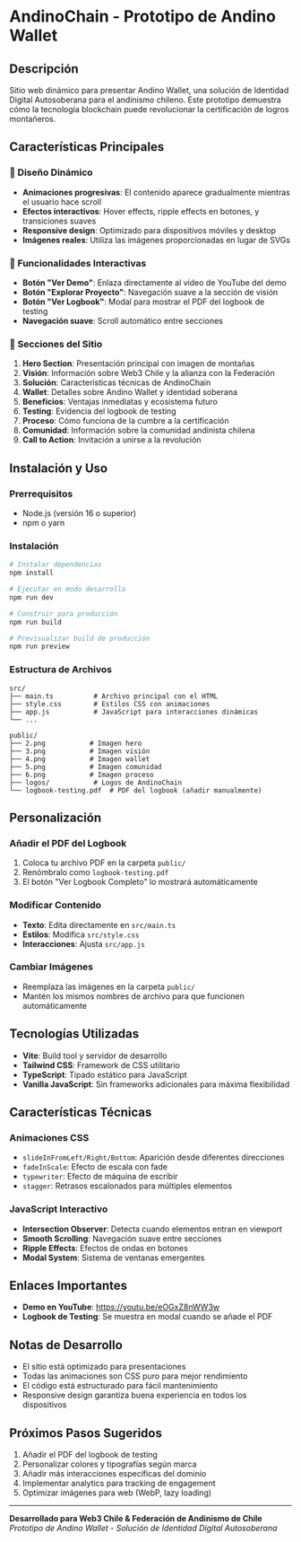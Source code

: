 # AndinoChain - Prototipo de Andino Wallet

## Descripción
Sitio web dinámico para presentar Andino Wallet, una solución de Identidad Digital Autosoberana para el andinismo chileno. Este prototipo demuestra cómo la tecnología blockchain puede revolucionar la certificación de logros montañeros.

## Características Principales

### 🎨 Diseño Dinámico
- **Animaciones progresivas**: El contenido aparece gradualmente mientras el usuario hace scroll
- **Efectos interactivos**: Hover effects, ripple effects en botones, y transiciones suaves
- **Responsive design**: Optimizado para dispositivos móviles y desktop
- **Imágenes reales**: Utiliza las imágenes proporcionadas en lugar de SVGs

### 🚀 Funcionalidades Interactivas
- **Botón "Ver Demo"**: Enlaza directamente al video de YouTube del demo
- **Botón "Explorar Proyecto"**: Navegación suave a la sección de visión
- **Botón "Ver Logbook"**: Modal para mostrar el PDF del logbook de testing
- **Navegación suave**: Scroll automático entre secciones

### 📱 Secciones del Sitio
1. **Hero Section**: Presentación principal con imagen de montañas
2. **Visión**: Información sobre Web3 Chile y la alianza con la Federación
3. **Solución**: Características técnicas de AndinoChain
4. **Wallet**: Detalles sobre Andino Wallet y identidad soberana
5. **Beneficios**: Ventajas inmediatas y ecosistema futuro
6. **Testing**: Evidencia del logbook de testing
7. **Proceso**: Cómo funciona de la cumbre a la certificación
8. **Comunidad**: Información sobre la comunidad andinista chilena
9. **Call to Action**: Invitación a unirse a la revolución

## Instalación y Uso

### Prerrequisitos
- Node.js (versión 16 o superior)
- npm o yarn

### Instalación
```bash
# Instalar dependencias
npm install

# Ejecutar en modo desarrollo
npm run dev

# Construir para producción
npm run build

# Previsualizar build de producción
npm run preview
```

### Estructura de Archivos
```
src/
├── main.ts          # Archivo principal con el HTML
├── style.css        # Estilos CSS con animaciones
├── app.js           # JavaScript para interacciones dinámicas
└── ...

public/
├── 2.png           # Imagen hero
├── 3.png           # Imagen visión
├── 4.png           # Imagen wallet
├── 5.png           # Imagen comunidad
├── 6.png           # Imagen proceso
├── logos/           # Logos de AndinoChain
└── logbook-testing.pdf  # PDF del logbook (añadir manualmente)
```

## Personalización

### Añadir el PDF del Logbook
1. Coloca tu archivo PDF en la carpeta `public/`
2. Renómbralo como `logbook-testing.pdf`
3. El botón "Ver Logbook Completo" lo mostrará automáticamente

### Modificar Contenido
- **Texto**: Edita directamente en `src/main.ts`
- **Estilos**: Modifica `src/style.css`
- **Interacciones**: Ajusta `src/app.js`

### Cambiar Imágenes
- Reemplaza las imágenes en la carpeta `public/`
- Mantén los mismos nombres de archivo para que funcionen automáticamente

## Tecnologías Utilizadas
- **Vite**: Build tool y servidor de desarrollo
- **Tailwind CSS**: Framework de CSS utilitario
- **TypeScript**: Tipado estático para JavaScript
- **Vanilla JavaScript**: Sin frameworks adicionales para máxima flexibilidad

## Características Técnicas

### Animaciones CSS
- `slideInFromLeft/Right/Bottom`: Aparición desde diferentes direcciones
- `fadeInScale`: Efecto de escala con fade
- `typewriter`: Efecto de máquina de escribir
- `stagger`: Retrasos escalonados para múltiples elementos

### JavaScript Interactivo
- **Intersection Observer**: Detecta cuando elementos entran en viewport
- **Smooth Scrolling**: Navegación suave entre secciones
- **Ripple Effects**: Efectos de ondas en botones
- **Modal System**: Sistema de ventanas emergentes

## Enlaces Importantes
- **Demo en YouTube**: https://youtu.be/eOGxZ8nWW3w
- **Logbook de Testing**: Se muestra en modal cuando se añade el PDF

## Notas de Desarrollo
- El sitio está optimizado para presentaciones
- Todas las animaciones son CSS puro para mejor rendimiento
- El código está estructurado para fácil mantenimiento
- Responsive design garantiza buena experiencia en todos los dispositivos

## Próximos Pasos Sugeridos
1. Añadir el PDF del logbook de testing
2. Personalizar colores y tipografías según marca
3. Añadir más interacciones específicas del dominio
4. Implementar analytics para tracking de engagement
5. Optimizar imágenes para web (WebP, lazy loading)

---

**Desarrollado para Web3 Chile & Federación de Andinismo de Chile**
*Prototipo de Andino Wallet - Solución de Identidad Digital Autosoberana*
